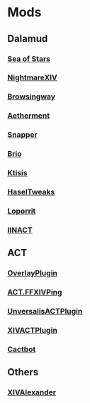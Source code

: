 # Mods

## Dalamud

### [Sea of Stars](https://github.com/Ottermandias/SeaOfStars)

### [NightmareXIV](https://github.com/NightmareXIV/MyDalamudPlugins)

### [Browsingway](https://github.com/Styr1x/Browsingway)

### [Aetherment](https://github.com/Sevii77/aetherment)

### [Snapper](https://github.com/ViviAshe/XIVSnapper)

### [Brio](https://github.com/Etheirys/Brio)

### [Ktisis](https://github.com/ktisis-tools/Ktisis)

### [HaselTweaks](https://github.com/Haselnussbomber/HaselTweaks)

### [Loporrit](https://github.com/loporrit/LoporritSync)

### [IINACT](https://github.com/marzent/IINACT)

## ACT

### [OverlayPlugin](https://github.com/OverlayPlugin/OverlayPlugin)

### [ACT.FFXIVPing](https://github.com/Noisyfox/ACT.FFXIVPing)

### [UnversalisACTPlugin](https://github.com/goaaats/universalis_act_plugin)

### [XIVACTPlugin](https://github.com/ravahn/FFXIV_ACT_Plugin)

### [Cactbot](https://github.com/OverlayPlugin/cactbot)

## Others

### [XIVAlexander](https://github.com/Soreepeong/XivAlexander)
